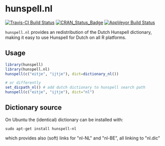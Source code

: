 # hunspell.nl

[![Travis-CI Build Status](https://travis-ci.org/edwindj/hunspell.nl.svg?branch=master)](https://travis-ci.org/edwindj/hunspell.nl)
[![CRAN_Status_Badge](http://www.r-pkg.org/badges/version/hunspell.nl)](https://cran.r-project.org/package=hunspell.nl)
[![AppVeyor Build Status](https://ci.appveyor.com/api/projects/status/github/edwindj/hunspell.nl?branch=master&svg=true)](https://ci.appveyor.com/project/edwindj/hunspell.nl)

`hunspell.nl` provides an redistribution of the Dutch Hunspell dictionary, 
making it easy to use Hunspell for Dutch on all R platforms.

## Usage

```R
library(hunspell)
library(hunspell.nl)
hunspell(c("eitje", "ijtje"), dict=dictionary_nl())

# or differently
set_dicpath_nl() # add dutch dictionary to hunspell search path
hunspell(c("eitje", "ijtje"), dict="nl")
```

## Dictionary source

On Ubuntu the (identical) dictionary can be installed with:
```
sudo apt-get install hunspell-nl
```

which provides also (soft) links for "nl-NL" and "nl-BE", all linking to "nl.dic"

